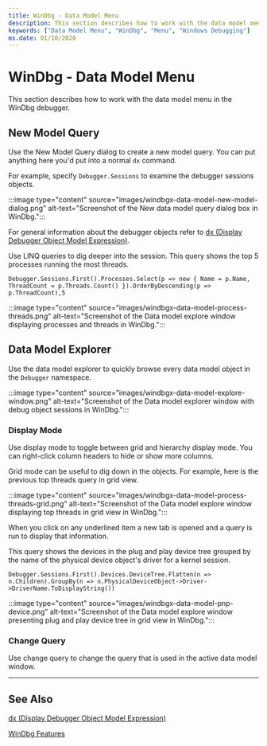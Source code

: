 ```yaml
---
title: WinDbg - Data Model Menu
description: This section describes how to work with the data model menu in the WinDbg debugger.
keywords: ["Data Model Menu", "WinDbg", "Menu", "Windows Debugging"]
ms.date: 01/10/2020
---
```


# WinDbg - Data Model Menu

This section describes how to work with the data model menu in the WinDbg debugger.

## New Model Query

Use the New Model Query dialog to create a new model query. You can put anything here you'd put into a normal `dx` command.

For example, specify `Debugger.Sessions` to examine the debugger sessions objects. 

:::image type="content" source="images/windbgx-data-model-new-model-dialog.png" alt-text="Screenshot of the New data model query dialog box in WinDbg.":::

For general information about the debugger objects refer to [dx (Display Debugger Object Model Expression)](dx--display-visualizer-variables-.md).

Use LINQ queries to dig deeper into the session. This query shows the top 5 processes running the most threads. 

```dbgcmd
Debugger.Sessions.First().Processes.Select(p => new { Name = p.Name, ThreadCount = p.Threads.Count() }).OrderByDescending(p => p.ThreadCount),5
```

:::image type="content" source="images/windbgx-data-model-process-threads.png" alt-text="Screenshot of the Data model explore window displaying processes and threads in WinDbg.":::

## Data Model Explorer

Use the data model explorer to quickly browse every data model object in the `Debugger` namespace.

:::image type="content" source="images/windbgx-data-model-explore-window.png" alt-text="Screenshot of the Data model explorer window with debug object sessions in WinDbg.":::

### Display Mode

Use display mode to toggle between grid and hierarchy display mode. You can right-click column headers to hide or show more columns.

Grid mode can be useful to dig down in the objects. For example, here is the previous top threads query in grid view. 

:::image type="content" source="images/windbgx-data-model-process-threads-grid.png" alt-text="Screenshot of the Data model explore window displaying top threads in grid view in WinDbg.":::

When you click on any underlined item a new tab is opened and a query is run to display that information.

This query shows the devices in the plug and play device tree grouped by the name of the physical device object's driver for a kernel session.

```dbgcmd
Debugger.Sessions.First().Devices.DeviceTree.Flatten(n => n.Children).GroupBy(n => n.PhysicalDeviceObject->Driver->DriverName.ToDisplayString()) 
```

:::image type="content" source="images/windbgx-data-model-pnp-device.png" alt-text="Screenshot of the Data model explore window presenting plug and play device tree in grid view in WinDbg.":::

### Change Query

Use change query to change the query that is used in the active data model window.

---

## See Also

[dx (Display Debugger Object Model Expression)](dx--display-visualizer-variables-.md)

[WinDbg Features](../debugger/debugging-using-windbg-preview.md)
